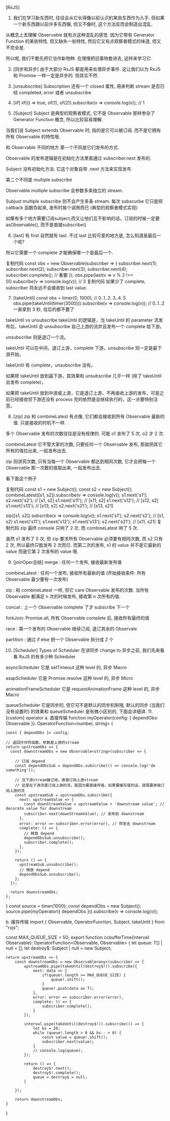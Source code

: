 [RxJS]
1. 我们在学习新东西时, 往往会从它长得像以前认识的某些东西作为入手. 但如果一个新东西跟以前许多东西像, 但又不像时, 这个方法反而会制造出混乱.

从概念上去理解 Observable 就有点这种混乱的感觉. 因为它带有 Generator Function 的某些特性, 但又缺失一些特性, 然后它又有点观察者模式的味道, 但又不完全是.

所以呢, 我们干脆先把它当作新物种. 在慢慢把旧事物套进去, 这样来学习它.



2. [同步和异步]
由于大部分 RxJS 都是用来处理异步事件. 这让我们以为 RxJS 和 Promise 一样一定是异步的. 但其实不然.

3. [unsubscribe]
Subscription 还有一个 closed 属性, 用来判断 stream 是否已经 completed, error 或者 unsubscribe

4. [iif]
iif(() => true, of(1), of(2)).subscribe(v => console.log(v)); // 1

5. [Subject]
Subject 是典型的观察者模式, 它不是 Observable 那样参杂了 Generator Function 概念, 所以比较容易理解.

当我们说 Subject extends Observable 时, 指的是它可以被订阅. 而不是它拥有所有 Observable 的特性哦.

和 Observable 不同的地方
第一个不同是它们发布的方式.

Observable 的发布逻辑是在初始化方法里面通过 subscriber.next 发布的.

Subject 没有初始化方法. 它这个对象自带 .next 方法来实现发布

第二个不同是 multiple subscribe

Observable multiple subscribe 会参数多条独立的 stream. 

Subjust multiple subscribe 则不会产生多条 stream. 每次 subscurbe 它只是把 callback 函数存起来, 发布时挨个调用而已 (典型的观察者模式实现)

如果有多个地方需要订阅subject,而又让他们互不影响的话，订阅的时候一定要asObservable(), 而不是直接subscribe()

6. [last]
有 first 自然就有 last. 不过 last 比较可爱的地方是, 怎么知道是最后一个呢? 

所以它需要一个 complete 才能确保哪一个是最后一个.

复制代码
const obs = new Observable<number>(subscriber => {
  subscriber.next(1);
  subscriber.next(2);
  subscriber.next(3);
  subscriber.next(4);
  subscriber.complete(); // 重要
});
obs.pipe(last(v => v % 2 !== 0)).subscribe(v => console.log(v)); // 3
复制代码
如果少了 complete, subscriber 将永远不会接收到 last value.

7. [takeUntil]
const obs = timer(0, 1000); // 0..1..2..3..4..5
obs.pipe(takeUntil(timer(3000))).subscribe(v => console.log(v)); // 0..1..2
一直拿到 3 秒, 往后的都不要了

takeUntil vs unsubscribe
takeUntil 的逻辑是，当 takeUntil 的 parameter 流发布后，takeUntil 会 unsubscribe 自己上游的流并且发布一个 complete 给下游。

unsubscribe 则是退订一个流。

takeUntil 可以在中间，退订上游，complete 下游，unsubscribe 则一定是最下游开始。

takeUntil 有 complete，unsubscribe 没有。

如果把 takeUntil 放到最下游，其效果和 unsubscribe 几乎一样 (除了 takeUntil 会发布 complete)，

如果把 takeUntil 放到中游或上游，它是退订上游，不再接收上游的发布，可是之前已经接收但下游还没有 process 完的依然是会继续执行的，这一点要特别注意。

8. [zip]
zip 和 combineLatest 有点像, 它们都会接收到所有 Observable 最新的值. 只是接收的时机不一样.

多个 Observable 发布的次数往往是没有规律的. 可能 o1 发布了 5 次, o2 才 2 次.

combineLatest 它不管大家的次数, 只要任何一个 Observable 发布, 那就把其它所有的值拉出来, 一起发布出去.

zip 则讲究次数, 只有当每一个 Observable 都达到相同次数, 它才会把每一个 Observable 那一次数的值取出来, 一起发布出去.

看下面这个例子

复制代码
  const s1 = new Subject();
  const s2 = new Subject();
  combineLatest([s1, s2]).subscribe(v => console.log(v));
  s1.next('s1');
  s2.next('s2'); // [s1, s2]
  s1.next('s11'); // [s11, s2]
  s1.next('s12'); // [s12, s2]
  s1.next('s13'); // [s13, s2]
  s2.next('s21'); // [s13, s21]

  zip([s1, s2]).subscribe(v => console.log(v));
  s1.next('s1');
  s2.next('s2'); // [s1, s2]
  s1.next('s11');
  s1.next('s12');
  s1.next('s13');
  s2.next('s21'); // [s11, s21]
复制代码
zip 最终 console 只响了 2 次. 而 combineLatest 响了 5 次.

虽然 s1 发布了 5 次, 但 zip 要求所有 Observable 必须要有相同次数, 而 s2 只有 2 次, 所以最终只能发布 2 次而已. 而第二次的发布, s1 的 value 并不是它最新的 value 而是它第 2 次发布的 value 哦.


9. [joinOper总结]
merge : 任何一个发布, 接收最新发布值

combineLatest : 任何一个发布, 接收所有最新的值 (开始接收条件: 所有 Observable 最少要有一次发布)

zip : 和 combineLatest 一样, 但它 care Observable 发布的次数. 当所有 Observable 都满足 n 次的时候发布, 接收第 n 次所有的值.

concat : 上一个 Observable complete 了才 subscribe 下一个

forkJoin: Promise.all, 所有 Observable complete 后, 接收所有最终的值

race : 第一个发布的 Observable 继续订阅, 退订其余的 Observale

partition : 通过 if else 把一个 Observable 拆分成 2 个

10. [Scheduler]
Types of Scheduler
在讲同步 change to 异步之前, 我们先来看看 RxJS 的有多少种 Scheduler

asyncScheduler
它是 setTimeout 这种 level 的, 异步 Macro

asapScheduler
它是 Promise.resolve 这种 level 的, 异步 Micro

animationFrameScheduler
它是 requestAnimationFrame 这种 level 的, 异步 Macro

queueScheduler
它是同步的, 但它可不是默认的同步机制哦, 默认的同步 (当我们没有设置时) 的效果和 queueScheduler 是有微小区别的, 下面会详细讲. 
11. [custom] operator
a. 直接传输
function myOperator(config: { dependObs: Observable<unknown> }): OperatorFunction<number, string> {

    const { dependObs }= config;  

    // 返回抄作符函数，参数是上游的stream
    return upstreamObs => {
      const downstreamObs = new Observable<string>(subscriber => {
  
        // 订阅 depend
        const dependObsSub = dependObs.subscribe(() => console.log('do something'));
  
        // 当下游stream被订阅，直接订阅上游stream
        // 这里在下游流里订阅上游的流，是因为要直接传值，如果要缓存值的话，就需要单独订阅上游的流
        const upstreamSub = upstreamObs.subscribe({
          next: upstreamValue => {
            const downStreamValue = upstreamValue + 'downstream value'; // decorate value for downstream
            subscriber.next(downStreamValue); // 发布到 downstream
          },
          error: error => subscriber.error(error), // 转发去 downstream
          complete: () => {
            // 释放 depend
            dependObsSub.unsubscribe();
            subscriber.complete();
          },   
        });
  
        return () => {
          upstreamSub.unsubscribe();
          // 释放 depend
          dependObsSub.unsubscribe();
        };
      });
  
      return downstreamObs;
    };
}
const source = timer(1000);
const dependObs = new Subject();
source.pipe(myOperator({ dependObs })).subscribe(v => console.log(v));

b. 缓存传输
import { Observable, OperatorFunction, Subject, takeUntil } from "rxjs";

const MAX_QUEUE_SIZE = 50;
export function ccbufferTime<T>(interval: Observable<number>): OperatorFunction<Observable<T>, Observable<T>> {
    let queue: T[] | null = [];
    let destroy$: Subject<void> | null = new Subject<void>;

    return upstreamObs => {
        const downstreamObs = new Observable<any>(subscriber => {
            upstreamObs.pipe(takeUntil(destroy$!)).subscribe({
                next: data => {
                    if(queue!.length >= MAX_QUEUE_SIZE) {
                        queue!.shift();
                    }
                    queue!.push(data as T);
                },
                error: error => subscriber.error(error),
                complete: () => {
                    subscriber.complete();
                }
            });

            interval.pipe(takeUntil(destroy$!)).subscribe(() => {
                let bs = 20;
				while (queue!.length > 0 && bs-- > 0) {
					const value = queue!.shift();
					subscriber.next(value);
				}
                // console.log(queue);
            });

            return () => {
                destroy$!.next();
                destroy$!.complete();
                queue = destroy$ = null;
            }

        });

        return downstreamObs;
    }
}
